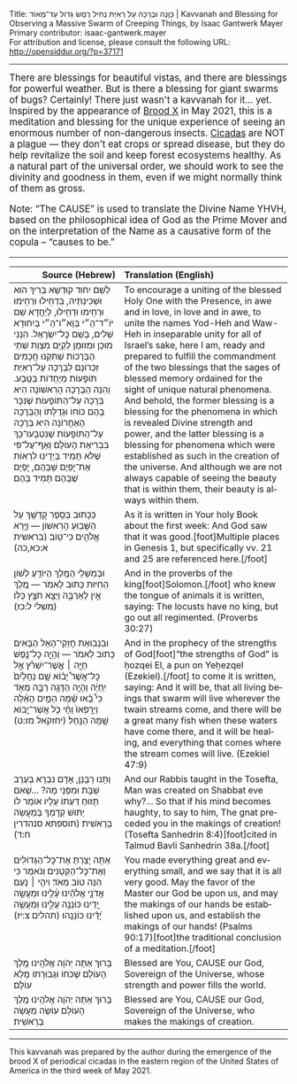 <html>
<head></head>
<body>
Title: כַּוָּנָה וּבְרָכָה עַל רְאִיַּת נְחִיל רֶמֶשׂ גָּדוֹל עַד־מְאוֹד | Kavvanah and Blessing for Observing a Massive Swarm of Creeping Things, by Isaac Gantwerk Mayer<br />
Primary contributor: isaac-gantwerk.mayer<br />
For attribution and license, please consult the following URL: <a href="http://opensiddur.org/?p=37171">http://opensiddur.org/?p=37171</a>
<p />
<hr />

<div class="english" lang="en" style="font-size: 1.2em;">
There are blessings for beautiful vistas, and there are blessings for powerful weather. But is there a blessing for giant swarms of bugs? Certainly! There just wasn't a kavvanah for it... yet. Inspired by the appearance of <a href="https://en.wikipedia.org/wiki/Brood_X">Brood X</a> in May 2021, this is a meditation and blessing for the unique experience of seeing an enormous number of non-dangerous insects. <a href="https://en.wikipedia.org/wiki/Periodical_cicadas">Cicadas</a> are NOT a plague — they don't eat crops or spread disease, but they do help revitalize the soil and keep forest ecosystems healthy. As a natural part of the universal order, we should work to see the divinity and goodness in them, even if we might normally think of them as gross.

Note: “The CAUSE” is used to translate the Divine Name YHVH, based on the philosophical idea of God as the Prime Mover and on the interpretation of the Name as a causative form of the copula – “causes to be.”
</div>

<hr />

<table style="margin-left: auto;margin-right: auto;" class="draggable">
<thead><tr><th id="x" style="text-align: right;">Source (Hebrew)</th><th style="text-align: left;">Translation (English)</th></tr></thead>
<tbody>
<tr><td style="vertical-align:top;">
<div class="liturgy" lang="he">
לְשֵׁם יִחוּד קוּדְשָׁא בְּרִיךְ הוּא וּשְׁכִינְתֵּיהּ, 
בִּדְחִֽילוּ וּרְחִֽימוּ וּרְחִֽימוּ וּדְחִֽילוּ, 
לְיַחֲדָא שֵׁם יוֹ״ד־הֵ״י בְּוָא״ו־הֵ״י בְּיִחוּדָא שְׁלִים, 
בְּשֵׁם כׇּל־יִשְׂרָאֵל. 
הִנְנִי מוּכָן וּמְזוּמָן לְקַיֵּם 
מִצְוַת שְׁתֵי הַבְּרָכוֹת שֶׁתִּקְּנוּ חֲכָמִים זִכְרוֹנָם לִבְרָכָה 
עַל־רְאִיַּת תּוֹפָעוֹת מְיֻחָדוֹת בַּטֶּֽבַע. 
וְהִנֵּה הַבְּרָכָה הָרִאשׁוֹנָה הִיא בְּרָכָה 
עַל־הַתּוֹפָעוֹת שֶׁנִּכָּר בָּהֶם כּוֹחוֹ וּגְדֻלָּתוֹ 
וְהַבְּרָכָה הָאַחֲרוֹנָה הִיא בְּרָכָה 
עַל־הַתּוֹפָעוֹת שֶׁנִּטְבְּעוּ־כָּךְ בִּבְרִיאַת הָעוֹלָם׃ 
וְאַף־עַל־פִּי שֶׁלֹּא תָּמִיד בְּיָדֵֽינוּ לִרְאוֹת אֶת־יׇפְיָם שֶׁבָּהֶם, 
יׇפְיָם שֶׁבָּהֶם תָּמִיד בָּהֶם׃
</span></div></td>
 
<td style="vertical-align:top;">
<div class="english" lang="en">
To encourage a uniting of the blessed Holy One with the Presence, 
in awe and in love, in love and in awe, 
to unite the names Yod-Heh and Waw-Heh in inseparable unity 
for all of Israel’s sake, 
here I am, ready and prepared to fulfill 
the commandment of the two blessings that the sages of blessed memory ordained 
for the sight of unique natural phenomena. 
And behold, the former blessing is a blessing 
for the phenomena in which is revealed Divine strength and power, 
and the latter blessing is a blessing 
for phenomena which were established as such in the creation of the universe. 
And although we are not always capable of seeing the beauty that is within them, 
their beauty is always within them.
</div></td></tr>


<tr><td style="vertical-align:top;">
<div class="liturgy" lang="he">
כַּכָּתוּב בְּסֵֽפֶר קׇדְשֶֽׁךָ עַל הַשָּׁבֽוּעַ הָרִאשׁוֹן — 
וַיַּ֥רְא אֱלֹהִ֖ים כִּי־טֽוֹב׃ <span class="citation">(בראשית א:כא,כה)</span>
</span></div></td>
 
<td style="vertical-align:top;">
<div class="english" lang="en">
As it is written in Your holy Book about the first week: 
And God saw that it was good.[foot]Multiple places in Genesis 1, but specifically vv. 21 and 25 are referenced here.[/foot]
</div></td></tr>


<tr><td style="vertical-align:top;">
<div class="liturgy" lang="he">
וּבְמִשְׁלֵי הַמֶּֽלֶךְ הַיּוֹדֵֽעַ לְשׁוֹן הַחִיּוּת כָּתוּב לֵאמֹר — 
מֶ֭לֶךְ אֵ֣ין לָאַרְבֶּ֑ה וַיֵּצֵ֖א חֹצֵ֣ץ כֻּלּֽוֹ׃ <span class="citation">(משלי ל:כז)</span>
</span></div></td>
 
<td style="vertical-align:top;">
<div class="english" lang="en">
And in the proverbs of the king[foot]Solomon.[/foot] who knew the tongue of animals it is written, saying: 
The locusts have no king, but go out all regimented. <span class="citation">(Proverbs 30:27)</span>
</div></td></tr>


<tr><td style="vertical-align:top;">
<div class="liturgy" lang="he">
וּבִנְבוּאַת חׇזְקֵי־הָאֵל הַבָּאִים כָּתוּב לֵאמֹר — 
וְהָיָ֣ה כׇל־נֶ֣פֶשׁ חַיָּ֣ה ׀ אֲֽשֶׁר־יִשְׁרֹ֡ץ אֶ֣ל כׇּל־אֲשֶׁר֩ יָב֨וֹא שָׁ֤ם נַחֲלַ֙יִם֙ יִֽחְיֶ֔ה 
וְהָיָ֥ה הַדָּגָ֖ה רַבָּ֣ה מְאֹ֑ד כִּי֩ בָ֨אוּ שָׁ֜מָּה הַמַּ֣יִם הָאֵ֗לֶּה 
וְיֵרָֽפְאוּ֙ וָחָ֔י כֹּ֛ל אֲשֶׁר־יָ֥בוֹא שָׁ֖מָּה הַנָּֽחַל׃ <span class="citation">(יחזקאל מז:ט)</span>
</span></div></td>
 
<td style="vertical-align:top;">
<div class="english" lang="en">
And in the prophecy of the strengths of God[foot]“the strengths of God” is ḥozqei El, a pun on Yeḥezqel (Ezekiel).[/foot] to come it is written, saying: 
And it will be, that all living beings that swarm will live wherever the twain streams come, 
and there will be a great many fish when these waters have come there, 
and it will be healing, and everything that comes where the stream comes will live. <span class="citation">(Ezekiel 47:9)</span>
</div></td></tr>


<tr><td style="vertical-align:top;">
<div class="liturgy" lang="he">
וְתָּנוּ רַבָּנַן, 
אָדָם נִבְרָא בְּעֶרֶב שַׁבָּת וּמִפְּנֵי מָה? 
...שֶׁאִם תָּזוּחַ דַּעְתּוֹ עָלָיו אוֹמֵר לוֹ 
יַתּוּשׁ קְדָמְךָ בְּמַעֲשֵׂה בְּרֵאשִׁית׃ <span class="citation">(תוספתא סנהדרין ח:ד)</span>
</span></div></td>
 
<td style="vertical-align:top;">
<div class="english" lang="en">
And our Rabbis taught in the Tosefta, 
Man was created on Shabbat eve why?... 
So that if his mind becomes haughty, to say to him, 
The gnat preceded you in the makings of creation! <span class="citation">(Tosefta Sanhedrin 8:4)</span>[foot]cited in Talmud Bavli Sanhedrin 38a.[/foot]
</div></td></tr>


<tr><td style="vertical-align:top;">
<div class="liturgy" lang="he">
אַתָּה יָצַרְתָּ אֶת־כׇּל־הַגְּדוֹלִים וְאֶת־כׇּל־הַקְּטֻנִּים 
וְנֹאמַר כִּי הִנֵּה טוֹב מְאֹד׃ 
וִיהִ֤י ׀ נֹ֤עַם אֲדֹנָ֥י אֱלֹהֵ֗ינוּ עָ֫לֵ֥ינוּ 
וּמַעֲשֵׂ֣ה יָ֭דֵינוּ כּוֹנְנָ֥ה עָלֵ֑ינוּ 
וּֽמַעֲשֵׂ֥ה יָ֝דֵ֗ינוּ כּוֹנְנֵֽהוּ׃ <span class="citation">(תהלים צ:יז)</span>
</span></div></td>
 
<td style="vertical-align:top;">
<div class="english" lang="en">
You made everything great and everything small, 
and we say that it is all very good. 
May the favor of the Master our God be upon us, 
and may the makings of our hands be established upon us, 
and establish the makings of our hands! <span class="citation">(Psalms 90:17)</span>[foot]the traditional conclusion of a meditation.[/foot]
</div></td></tr>


<tr><td style="vertical-align:top;">
<div class="liturgy" lang="he">
בָּרוּךְ אַתָּה 
יְהֹוָה אֱלֹהֵֽינוּ
 מֶֽלֶךְ הָעוֹלָם 
 שֶׁכֹּחוֹ וּגְבוּרָתוֹ מָלֵא עוֹלָם׃
</span></div></td>
 
<td style="vertical-align:top;">
<div class="english" lang="en">
Blessed are You, 
CAUSE our God, 
Sovereign of the Universe, 
whose strength and power fills the world.
</div></td></tr>


<tr><td style="vertical-align:top;">
<div class="liturgy" lang="he">
בָּרוּךְ אַתָּה 
יְהֹוָה אֱלֹהֵֽינוּ
 מֶֽלֶךְ הָעוֹלָם 
 עוֹשֶׂה מַעֲשֶׂה בְרֵאשִׁית׃
</span></div></td>
 
<td style="vertical-align:top;">
<div class="english" lang="en">
Blessed are You, 
CAUSE our God, 
Sovereign of the Universe, 
who makes the makings of creation.
</div></td></tr>
</tbody></table>

<hr />

This kavvanah was prepared by the author during the emergence of the brood X of periodical cicadas in the eastern region of the United States of America in the third week of May 2021.

&nbsp;
</body>
</html>